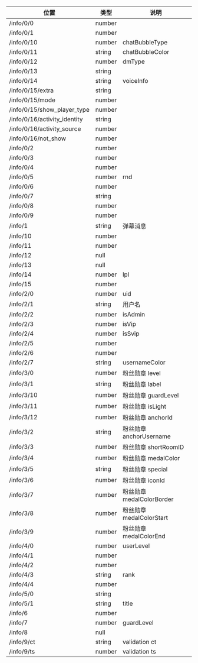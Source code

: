 | 位置                           | 类型     | 说明                    |
|------------------------------|--------|-----------------------|
| /info/0/0                    | number |                       |
| /info/0/1                    | number |                       |
| /info/0/10                   | number | chatBubbleType        |
| /info/0/11                   | string | chatBubbleColor       |
| /info/0/12                   | number | dmType                |
| /info/0/13                   | string |                       |
| /info/0/14                   | string | voiceInfo             |
| /info/0/15/extra             | string |                       |
| /info/0/15/mode              | number |                       |
| /info/0/15/show_player_type  | number |                       |
| /info/0/16/activity_identity | string |                       |
| /info/0/16/activity_source   | number |                       |
| /info/0/16/not_show          | number |                       |
| /info/0/2                    | number |                       |
| /info/0/3                    | number |                       |
| /info/0/4                    | number |                       |
| /info/0/5                    | number | rnd                   |
| /info/0/6                    | number |                       |
| /info/0/7                    | string |                       |
| /info/0/8                    | number |                       |
| /info/0/9                    | number |                       |
| /info/1                      | string | 弹幕消息                  |
| /info/10                     | number |                       |
| /info/11                     | number |                       |
| /info/12                     | null   |                       |
| /info/13                     | null   |                       |
| /info/14                     | number | lpl                   |
| /info/15                     | number |                       |
| /info/2/0                    | number | uid                   |
| /info/2/1                    | string | 用户名                   |
| /info/2/2                    | number | isAdmin               |
| /info/2/3                    | number | 	isVip                |
| /info/2/4                    | number | isSvip                |
| /info/2/5                    | number |                       |
| /info/2/6                    | number |                       |
| /info/2/7                    | string | usernameColor         |
| /info/3/0                    | number | 粉丝勋章 level            |
| /info/3/1                    | string | 粉丝勋章 label            |
| /info/3/10                   | number | 粉丝勋章 guardLevel       |
| /info/3/11                   | number | 粉丝勋章 isLight          |
| /info/3/12                   | number | 粉丝勋章 anchorId         |
| /info/3/2                    | string | 粉丝勋章 anchorUsername   |
| /info/3/3                    | number | 粉丝勋章 shortRoomID      |
| /info/3/4                    | number | 粉丝勋章 medalColor       |
| /info/3/5                    | string | 粉丝勋章 special          |
| /info/3/6                    | number | 粉丝勋章 iconId           |
| /info/3/7                    | number | 粉丝勋章 medalColorBorder |
| /info/3/8                    | number | 粉丝勋章 medalColorStart  |
| /info/3/9                    | number | 粉丝勋章 medalColorEnd    |
| /info/4/0                    | number | userLevel             |
| /info/4/1                    | number |                       |
| /info/4/2                    | number |                       |
| /info/4/3                    | string | rank                  |
| /info/4/4                    | number |                       |
| /info/5/0                    | string |                       |
| /info/5/1                    | string | 	title                |
| /info/6                      | number |                       |
| /info/7                      | number | guardLevel            |
| /info/8                      | null   |                       |
| /info/9/ct                   | string | 	validation ct        |
| /info/9/ts                   | number | validation ts         |


